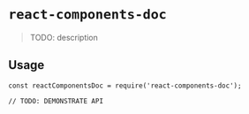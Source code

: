 # `react-components-doc`

> TODO: description

## Usage

```
const reactComponentsDoc = require('react-components-doc');

// TODO: DEMONSTRATE API
```
